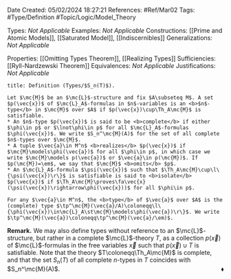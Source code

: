 <div class="topSpace"></div>

Date Created: 05/02/2024 18:27:21
References: #Ref/Mar02
Tags: #Type/Definition #Topic/Logic/Model_Theory

Types: <i>Not Applicable</i>
Examples: <i>Not Applicable</i>
Constructions: [[Prime and Atomic Models]], [[Saturated Model]], [[Indiscernibles]]
Generalizations: <i>Not Applicable</i>

Properties: [[Omitting Types Theorem]], [[Realizing Types]]
Sufficiencies: [[Ryll-Nardzewski Theorem]]
Equivalences: <i>Not Applicable</i>
Justifications: <i>Not Applicable</i>

``` ad-Definition
title: Definition (Types/$S_n(T)$).

Let $\mc{M}$ be an $\mc{L}$-structure and fix $A\subseteq M$. A set $p(\vec{x})$ of $\mc{L}_A$-formulas in $n$-variables is an <b>$n$-type</b> in $\mc{M}$ over $A$ if $p(\vec{x})\cup\Th_A\mc{M}$ is satisfiable.
* An $n$-type $p(\vec{x})$ is said to be <b>complete</b> if either $\phi\in p$ or $\lnot\phi\in p$ for all $\mc{L}_A$-formulas $\phi(\vec{x})$. We write $S_n^\mc{M}(A)$ for the set of all complete $n$-types over $\mc{M}$.
* A tuple $\vec{a}\in M^n$ <b>realizes</b> $p(\vec{x})$ if $\mc{M}\models\phi(\vec{a})$ for all $\phi\in p$, in which case we write $\mc{M}\models p(\vec{a})$ or $\vec{a}\in p(\mc{M})$. If $p(\mc{M})=\em$, we say that $\mc{M}$ <b>omits</b> $p$.
* An $\mc{L}_A$-formula $\psi(\vec{x})$ such that $\Th_A\mc{M}\cup\l\{\psi(\vec{x})\r\}$ is satisfiable is said to <b>isolate</b> $p(\vec{x})$ if $\Th_A\mc{M}\proves\fa\vec{x}(\psi(\vec{x})\rightarrow\phi(\vec{x}))$ for all $\phi\in p$.

For any $\vec{a}\in M^n$, the <b>type</b> of $\vec{a}$ over $A$ is the (complete) type $\tp^\mc{M}(\vec{a}/A)\coloneqq\l\{\phi(\vec{x})\in\mc{L}_A\st\mc{M}\models\phi(\vec{a})\r\}$. We write $\tp^\mc{M}(\vec{a})\coloneqq\tp^\mc{M}(\vec{a}/\em)$.

```

<b>Remark.</b> We may also define types without reference to an $\mc{L}$-structure, but rather in a complete $\mc{L}$-theory $T$, as a collection $p(\vec{x})$ of $\mc{L}$-formulas in the free variables $\vec{x}$ such that $p(\vec{x})\cup T$ is satisfiable. Note that the theory $T\coloneqq\Th_A\mc{M}$ is complete, and that the set $S_n(T)$ of all complete $n$-types in $T$ coincides with $S_n^\mc{M}(A)$.<span style="float:right;">$\blacklozenge$</span>
